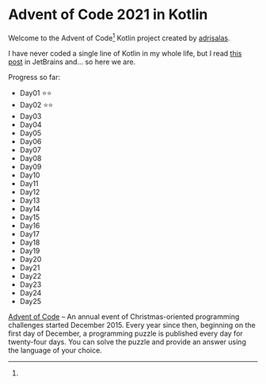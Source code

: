 # Advent of Code 2021 in Kotlin

Welcome to the Advent of Code[^aoc] Kotlin project created by [adrisalas][github].

I have never coded a single line of Kotlin in my whole life, but I read [this post][blog] in JetBrains and... so here we
are.

Progress so far:

- Day01 ⭐⭐
- Day02 ⭐⭐
- Day03
- Day04
- Day05
- Day06
- Day07
- Day08
- Day09
- Day10
- Day11
- Day12
- Day13
- Day14
- Day15
- Day16
- Day17
- Day18
- Day19
- Day20
- Day21
- Day22
- Day23
- Day24
- Day25

[^aoc]:
[Advent of Code][aoc] – An annual event of Christmas-oriented programming challenges started December 2015. Every year
since then, beginning on the first day of December, a programming puzzle is published every day for twenty-four days.
You can solve the puzzle and provide an answer using the language of your choice.

[aoc]: https://adventofcode.com

[blog]: https://blog.jetbrains.com/kotlin/2021/11/advent-of-code-2021-in-kotlin/

[github]: https://github.com/adrisalas
